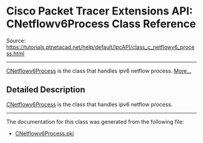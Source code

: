 # Cisco Packet Tracer Extensions API: CNetflowv6Process Class Reference

Source: https://tutorials.ptnetacad.net/help/default/IpcAPI/class_c_netflowv6_process.html

---

[CNetflowv6Process](class_c_netflowv6_process.html "CNetflowv6Process is the class that handles ipv6 netflow process.") is the class that handles ipv6 netflow process. [More...](class_c_netflowv6_process.html#details)

## Detailed Description

[CNetflowv6Process](class_c_netflowv6_process.html "CNetflowv6Process is the class that handles ipv6 netflow process.") is the class that handles ipv6 netflow process. 

* * *

The documentation for this class was generated from the following file:

  * [CNetflowv6Process.pki](_c_netflowv6_process_8pki.html)


